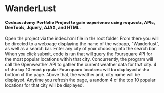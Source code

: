 ﻿# WanderLust

#### Codeacademy Portfolio Project to gain experience using requests, APIs, DevTools, Jquery, AJAX, and HTML.

Open the project via the index.html file in the root folder. From there you will be directed to a webpage displaying the name of the webapp, "Wanderlust", as well as a search bar. Enter any city of your choosing into the search bar. When you click submit, code is run that will query the Foursquare API for the most popular locations within that city. Concurrently, the program will call the Openweather API to gather the current weather data for that city. 4 of the top 10 most popular Foursquare locations will be displayed at the bottom of the page. Above that, the weather and, city name will be displayed. Anytime you refresh the page, a random 4 of the top 10 popular locations for that city will be displayed. 
